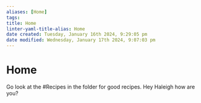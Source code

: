 ```yaml
---
aliases: [Home]
tags: 
title: Home
linter-yaml-title-alias: Home
date created: Tuesday, January 16th 2024, 9:29:05 pm
date modified: Wednesday, January 17th 2024, 9:07:03 pm
---
```

# Home

Go look at the #Recipes in the folder for good recipes. Hey Haleigh how are you?
